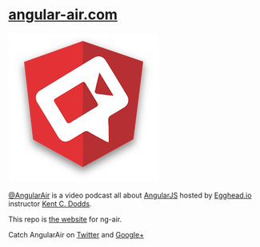 # [angular-air.com](http://angular-air.com)

![AngularAir logo](logo.png)

[@AngularAir](https://twitter.com/AngularAir) is a video podcast all about
[AngularJS](https://angularjs.org/) hosted by
[Egghead.io](https://egghead.io/) instructor
[Kent C. Dodds](https://twitter.com/kentcdodds).

This repo is [the website](http://ng-air.github.io) for ng-air.

Catch AngularAir on [Twitter](https://twitter.com/AngularAir) and
[Google+](https://plus.google.com/+AngularAirPodcast/)
